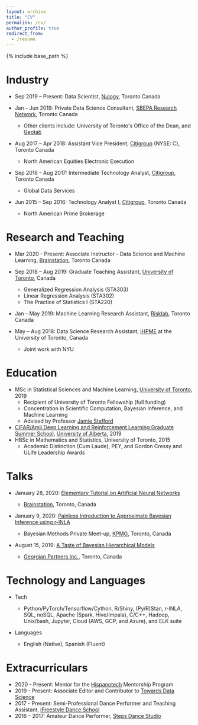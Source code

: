 ```yaml
---
layout: archive
title: "CV"
permalink: /cv/
author_profile: true
redirect_from:
  - /resume
---
```


{% include base_path %}


Industry
======

* Sep 2019 – Present: Data Scientist, [Nulogy](https://nulogy.com/), Toronto Canada

* Jan – Jun 2019: Private Data Science Consultant, [SBEPA Research Network](https://www.daniels.utoronto.ca/work/research/sustainable-built-environment-performance-assessment-sbepa-network), Toronto Canada
  * Other clients include: University of Toronto's Office of the Dean, and [Geotab](https://www.geotab.com/)

* Aug 2017 – Apr 2018: Assistant Vice President, [Citigroup](https://www.citigroup.com/citi/) (NYSE: C), Toronto Canada
  * North American Equities Electronic Execution

* Sep 2016 – Aug 2017: Intermediate Technology Analyst, [Citigroup](https://www.citigroup.com/citi/), Toronto Canada
  * Global Data Services

* Jun 2015 – Sep 2016: Technology Analyst I, [Citigroup](https://www.citigroup.com/citi/), Toronto Canada
  * North American Prime Brokerage


Research and Teaching
======
* Mar 2020 - Present: Associate Instructor - Data Science and Machine Learning, [Brainstation](https://brainstation.io/), Toronto Canada

* Sep 2018 – Aug 2019: Graduate Teaching Assistant, [University of Toronto](https://www.statistics.utoronto.ca/), Canada
  * Generalized Regression Analysis (STA303)
  * Linear Regression Analysis (STA302)
  * The Practice of Statistics I (STA220)

* Jan – May 2019: Machine Learning Research Assistant, [Risklab](https://www.risklab.utoronto.ca/), Toronto Canada

* May – Aug 2018: Data Science Research Assistant, [IHPME](https://ihpme.utoronto.ca/) at the University of Toronto, Canada
  * Joint work with NYU


Education
======
* MSc in Statistical Sciences and Machine Learning, [University of Toronto](https://www.statistics.utoronto.ca/), 2019
  * Recipient of University of Toronto Fellowship (full funding)
  * Concentration in Scientific Computation, Bayesian Inference, and Machine Learning
  * Advised by Professor [Jamie Stafford](http://www.utstat.utoronto.ca/stafford/index.html)
* [CIFAR/Amii Deep Learning and Reinforcement Learning Graduate Summer School](https://dlrlsummerschool.ca/about/), [University of Alberta](https://www.ualberta.ca/index.html), 2019
* HBSc in Mathematics and Statistics, University of Toronto, 2015
  * Academic Distinction (Cum Laude), PEY, and Gordon Cressy and ULife Leadership Awards


Talks
======

* January 28, 2020: [Elementary Tutorial on Artificial Neural Networks](https://sergiosonline.github.io/talks/2020-01-28-tutorial-deep-learning)
  * [Brainstation](https://brainstation.io/), Toronto, Canada

* January 9, 2020: [Painless Introduction to Approximate Bayesian Inference using r-INLA](https://sergiosonline.github.io/files/Intro_to_INLA.html)
  * Bayesian Methods Private Meet-up, [KPMG](https://home.kpmg/ca/en/home/about/offices/toronto-1.html), Toronto, Canada

* August 15, 2019: [A Taste of Bayesian Hierarchical Models](https://sergiosonline.github.io/files/Georgian_Partners-Hierarchical_Models_and_Toronto-20190815.pdf)
  * [Georgian Partners Inc.](https://georgianpartners.com/), Toronto, Canada


Technology and Languages
======
* Tech
  * Python/PyTorch/Tensorflow/Cython, R/Shiny, (Py/R)Stan, r-INLA, SQL, noSQL, Apache (Spark, Hive/Impala), C/C++, Hadoop, Unix/bash, Jupyter, Cloud (AWS, GCP, and Azure), and ELK suite

* Languages
  * English (Native), Spanish (Fluent)

Extracurriculars
======
* 2020 - Present: Mentor for the [Hispanotech](https://hispanotech.ca/) Mentorship Program
* 2019 - Present: Associate Editor and Contributor to [Towards Data Science](https://towardsdatascience.com/)
* 2017 - Present: Semi-Professional Dance Performer and Teaching Assistant, [iFreestyle Dance School](http://www.ifreestyle.ca/)
* 2016 – 2017: Amateur Dance Performer, [Steps Dance Studio](https://www.stepsdancestudio.com/)
